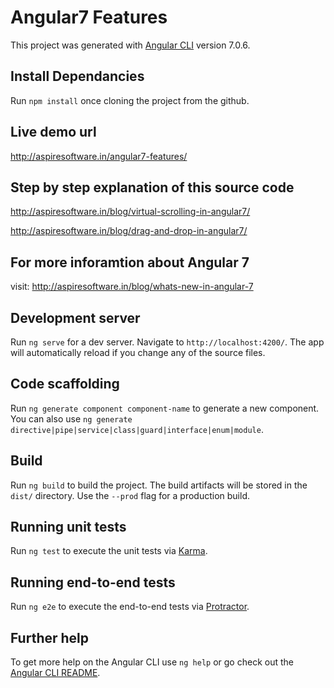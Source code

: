 # Angular7 Features

This project was generated with [Angular CLI](https://github.com/angular/angular-cli) version 7.0.6.

## Install Dependancies
Run `npm install` once cloning the project from the github. 

## Live demo url
http://aspiresoftware.in/angular7-features/

## Step by step explanation of this source code
http://aspiresoftware.in/blog/virtual-scrolling-in-angular7/

http://aspiresoftware.in/blog/drag-and-drop-in-angular7/

## For more inforamtion about Angular 7
visit: http://aspiresoftware.in/blog/whats-new-in-angular-7

## Development server

Run `ng serve` for a dev server. Navigate to `http://localhost:4200/`. The app will automatically reload if you change any of the source files.

## Code scaffolding

Run `ng generate component component-name` to generate a new component. You can also use `ng generate directive|pipe|service|class|guard|interface|enum|module`.

## Build

Run `ng build` to build the project. The build artifacts will be stored in the `dist/` directory. Use the `--prod` flag for a production build.

## Running unit tests

Run `ng test` to execute the unit tests via [Karma](https://karma-runner.github.io).

## Running end-to-end tests

Run `ng e2e` to execute the end-to-end tests via [Protractor](http://www.protractortest.org/).

## Further help

To get more help on the Angular CLI use `ng help` or go check out the [Angular CLI README](https://github.com/angular/angular-cli/blob/master/README.md).
